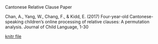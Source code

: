 Cantonese Relative Clause Paper

Chan, A., Yang, W., Chang, F., & Kidd, E. (2017) Four-year-old Cantonese-speaking children’s online processing of relative clauses: A permutation analysis.  Journal of Child Language, 1-30 

[knitr file](http://htmlpreview.github.io/?https://github.com/franklinr/PermutationAnalysis/blob/master/ChanEtAl2017Cantonese/permCantonese16web.html )

